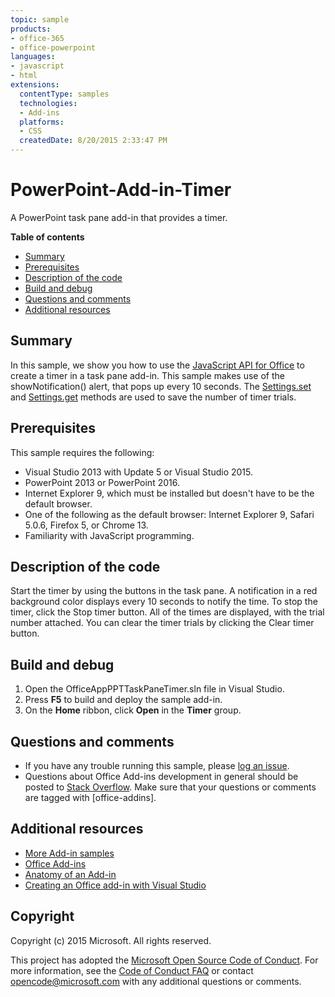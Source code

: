 ```yaml
---
topic: sample
products:
- office-365
- office-powerpoint
languages:
- javascript
- html
extensions:
  contentType: samples
  technologies:
  - Add-ins
  platforms:
  - CSS
  createdDate: 8/20/2015 2:33:47 PM
---
```

# PowerPoint-Add-in-Timer

A PowerPoint task pane add-in that provides a timer. 

**Table of contents**

* [Summary](#summary)
* [Prerequisites](#prerequisites)
* [Description of the code](#codedescription)
* [Build and debug](#build)
* [Questions and comments](#questions)
* [Additional resources](#additional-resources)

<a name="summary"></a>
## Summary

In this sample, we show you how to use the [JavaScript API for Office](https://msdn.microsoft.com/en-us/library/office/fp142185.aspx) to create a timer in a task pane add-in. This sample makes use of the showNotification() alert, that pops up every 10 seconds. The [Settings.set](https://msdn.microsoft.com/en-us/library/office/fp161063.aspx) and [Settings.get](https://msdn.microsoft.com/EN-US/library/office/fp142180.aspx) methods are used to save the number of timer trials.

<a name="prerequisites"></a>
## Prerequisites

This sample requires the following:  

  - Visual Studio 2013 with Update 5 or Visual Studio 2015.  
  - PowerPoint 2013 or PowerPoint 2016.
  - Internet Explorer 9, which must be installed but doesn't have to be the default browser. 
  - One of the following as the default browser: Internet Explorer 9, Safari 5.0.6, Firefox 5, or Chrome 13.
  - Familiarity with JavaScript programming.

<a name="codedescription"></a>
## Description of the code

Start the timer by using the buttons in the task pane. A notification in a red background color displays every 10 seconds to notify the time. 
To stop the timer, click the Stop timer button. All of the times are displayed, with the trial number attached. You can clear the timer trials by clicking the Clear timer button.

<a name="build"></a>
## Build and debug

1. Open the OfficeAppPPTTaskPaneTimer.sln file in Visual Studio.
2. Press **F5** to build and deploy the sample add-in.
3. On the **Home** ribbon, click **Open** in the **Timer** group.

<a name="questions"></a>
## Questions and comments

- If you have any trouble running this sample, please [log an issue](https://github.com/OfficeDev/PowerPoint-Add-in-Timer/issues).
- Questions about Office Add-ins development in general should be posted to [Stack Overflow](http://stackoverflow.com/questions/tagged/office-addins). Make sure that your questions or comments are tagged with [office-addins].

<a name="additional-resources"></a>
## Additional resources

- [More Add-in samples](https://github.com/OfficeDev?utf8=%E2%9C%93&query=-Add-in)
- [Office Add-ins](http://msdn.microsoft.com/library/office/jj220060.aspx)
- [Anatomy of an Add-in](https://msdn.microsoft.com/library/office/jj220082.aspx#StartBuildingApps_AnatomyofApp)
- [Creating an Office add-in with Visual Studio](https://msdn.microsoft.com/library/office/fp179827.aspx#Tools_CreatingWithVS)

## Copyright
Copyright (c) 2015 Microsoft. All rights reserved.


This project has adopted the [Microsoft Open Source Code of Conduct](https://opensource.microsoft.com/codeofconduct/). For more information, see the [Code of Conduct FAQ](https://opensource.microsoft.com/codeofconduct/faq/) or contact [opencode@microsoft.com](mailto:opencode@microsoft.com) with any additional questions or comments.
